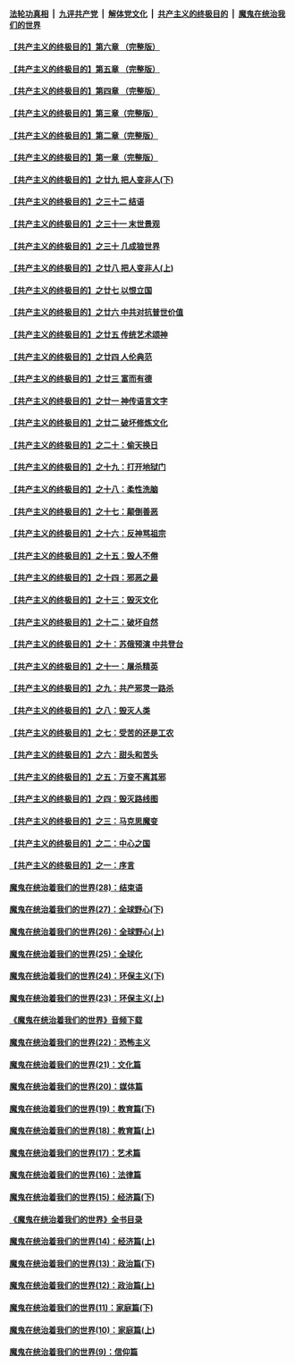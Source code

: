 ####  [法轮功真相](../../../../basic/blob/master/README.md?t=06110131) &nbsp;|&nbsp; [九评共产党](../../../../9ping.md/blob/master/README.md?t=06110131) &nbsp;|&nbsp; [解体党文化](../../../../jtdwh.md/blob/master/README.md?t=06110131)  &nbsp;|&nbsp; [共产主义的终极目的](../../../../gczydzjmd.md/blob/master/README.md?t=06110131) &nbsp;|&nbsp; [魔鬼在统治我们的世界](../../../../mgztzwmdsj.md/blob/master/README.md?t=06110131) 

#### [【共产主义的终极目的】第六章 （完整版）](../pages/nsc422/n11428913.md?t=06110131) 

#### [【共产主义的终极目的】第五章 （完整版）](../pages/nsc422/n11428912.md?t=06110131) 

#### [【共产主义的终极目的】第四章 （完整版）](../pages/nsc422/n11428907.md?t=06110131) 

#### [【共产主义的终极目的】第三章（完整版）](../pages/nsc422/n11428848.md?t=06110131) 

#### [【共产主义的终极目的】第二章（完整版）](../pages/nsc422/n11428831.md?t=06110131) 

#### [【共产主义的终极目的】第一章（完整版）](../pages/nsc422/n11417651.md?t=06110131) 

#### [【共产主义的终极目的】之廿九 把人变非人(下)](../pages/nsc422/n11344140.md?t=06110131) 

#### [【共产主义的终极目的】之三十二 结语](../pages/nsc422/n11360535.md?t=06110131) 

#### [【共产主义的终极目的】之三十一 末世景观](../pages/nsc422/n11351129.md?t=06110131) 

#### [【共产主义的终极目的】之三十 几成狼世界](../pages/nsc422/n11348280.md?t=06110131) 

#### [【共产主义的终极目的】之廿八 把人变非人(上)](../pages/nsc422/n11340492.md?t=06110131) 

#### [【共产主义的终极目的】之廿七 以恨立国](../pages/nsc422/n11336944.md?t=06110131) 

#### [【共产主义的终极目的】之廿六 中共对抗普世价值](../pages/nsc422/n11324785.md?t=06110131) 

#### [【共产主义的终极目的】之廿五 传统艺术颂神](../pages/nsc422/n11296396.md?t=06110131) 

#### [【共产主义的终极目的】之廿四 人伦典范](../pages/nsc422/n11296397.md?t=06110131) 

#### [【共产主义的终极目的】之廿三 富而有德](../pages/nsc422/n11283598.md?t=06110131) 

#### [【共产主义的终极目的】之廿一 神传语言文字](../pages/nsc422/n11263265.md?t=06110131) 

#### [【共产主义的终极目的】之廿二 破坏修炼文化](../pages/nsc422/n11245728.md?t=06110131) 

#### [【共产主义的终极目的】之二十：偷天换日](../pages/nsc422/n11238846.md?t=06110131) 

#### [【共产主义的终极目的】之十九：打开地狱门](../pages/nsc422/n11206376.md?t=06110131) 

#### [【共产主义的终极目的】之十八：柔性洗脑](../pages/nsc422/n11199994.md?t=06110131) 

#### [【共产主义的终极目的】之十七：颠倒善恶](../pages/nsc422/n11179782.md?t=06110131) 

#### [【共产主义的终极目的】之十六：反神骂祖宗](../pages/nsc422/n11166798.md?t=06110131) 

#### [【共产主义的终极目的】之十五：毁人不倦](../pages/nsc422/n11166792.md?t=06110131) 

#### [【共产主义的终极目的】之十四：邪恶之最](../pages/nsc422/n11150249.md?t=06110131) 

#### [【共产主义的终极目的】之十三：毁灭文化](../pages/nsc422/n11135227.md?t=06110131) 

#### [【共产主义的终极目的】之十二：破坏自然](../pages/nsc422/n11135214.md?t=06110131) 

#### [【共产主义的终极目的】之十：苏俄预演 中共登台](../pages/nsc422/n11118424.md?t=06110131) 

#### [【共产主义的终极目的】之十一：屠杀精英](../pages/nsc422/n11118442.md?t=06110131) 

#### [【共产主义的终极目的】之九：共产邪灵一路杀](../pages/nsc422/n11114139.md?t=06110131) 

#### [【共产主义的终极目的】之八：毁灭人类](../pages/nsc422/n11108503.md?t=06110131) 

#### [【共产主义的终极目的】之七：受苦的还是工农](../pages/nsc422/n11101809.md?t=06110131) 

#### [【共产主义的终极目的】之六：甜头和苦头](../pages/nsc422/n11096971.md?t=06110131) 

#### [【共产主义的终极目的】之五：万变不离其邪](../pages/nsc422/n11091285.md?t=06110131) 

#### [【共产主义的终极目的】之四：毁灭路线图](../pages/nsc422/n11086284.md?t=06110131) 

#### [【共产主义的终极目的】之三：马克思魔变](../pages/nsc422/n11061941.md?t=06110131) 

#### [【共产主义的终极目的】之二：中心之国](../pages/nsc422/n11047728.md?t=06110131) 

#### [【共产主义的终极目的】之一：序言](../pages/nsc422/n11086077.md?t=06110131) 

#### [魔鬼在统治着我们的世界(28)：结束语](../pages/nsc422/n10936246.md?t=06110131) 

#### [魔鬼在统治着我们的世界(27)：全球野心(下)](../pages/nsc422/n10928319.md?t=06110131) 

#### [魔鬼在统治着我们的世界(26)：全球野心(上)](../pages/nsc422/n10900318.md?t=06110131) 

#### [魔鬼在统治着我们的世界(25)：全球化](../pages/nsc422/n10788205.md?t=06110131) 

#### [魔鬼在统治着我们的世界(24)：环保主义(下)](../pages/nsc422/n10695307.md?t=06110131) 

#### [魔鬼在统治着我们的世界(23)：环保主义(上)](../pages/nsc422/n10688613.md?t=06110131) 

#### [《魔鬼在统治着我们的世界》音频下载](../pages/nsc422/n10635553.md?t=06110131) 

#### [魔鬼在统治着我们的世界(22)：恐怖主义](../pages/nsc422/n10614727.md?t=06110131) 

#### [魔鬼在统治着我们的世界(21)：文化篇](../pages/nsc422/n10597706.md?t=06110131) 

#### [魔鬼在统治着我们的世界(20)：媒体篇](../pages/nsc422/n10586579.md?t=06110131) 

#### [魔鬼在统治着我们的世界(19)：教育篇(下)](../pages/nsc422/n10564808.md?t=06110131) 

#### [魔鬼在统治着我们的世界(18)：教育篇(上)](../pages/nsc422/n10526970.md?t=06110131) 

#### [魔鬼在统治着我们的世界(17)：艺术篇](../pages/nsc422/n10499093.md?t=06110131) 

#### [魔鬼在统治着我们的世界(16)：法律篇](../pages/nsc422/n10485969.md?t=06110131) 

#### [魔鬼在统治着我们的世界(15)：经济篇(下)](../pages/nsc422/n10469975.md?t=06110131) 

#### [《魔鬼在统治着我们的世界》全书目录](../pages/nsc422/n10464261.md?t=06110131) 

#### [魔鬼在统治着我们的世界(14)：经济篇(上)](../pages/nsc422/n10457370.md?t=06110131) 

#### [魔鬼在统治着我们的世界(13)：政治篇(下)](../pages/nsc422/n10448270.md?t=06110131) 

#### [魔鬼在统治着我们的世界(12)：政治篇(上)](../pages/nsc422/n10444576.md?t=06110131) 

#### [魔鬼在统治着我们的世界(11)：家庭篇(下)](../pages/nsc422/n10440961.md?t=06110131) 

#### [魔鬼在统治着我们的世界(10)：家庭篇(上)](../pages/nsc422/n10435448.md?t=06110131) 

#### [魔鬼在统治着我们的世界(9)：信仰篇](../pages/nsc422/n10432159.md?t=06110131) 

